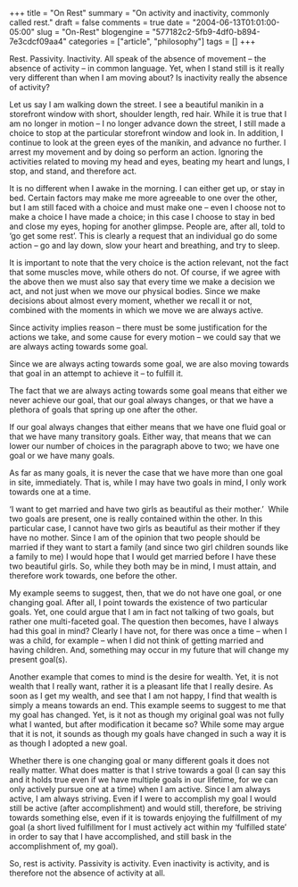 +++
title = "On Rest"
summary = "On activity and inactivity, commonly called rest."
draft = false
comments = true
date = "2004-06-13T01:01:00-05:00"
slug = "On-Rest"
blogengine = "577182c2-5fb9-4df0-b894-7e3cdcf09aa4"
categories = ["article", "philosophy"]
tags = []
+++

<p>
Rest. Passivity. Inactivity. All speak of the absence of movement &ndash; the absence of activity &ndash; in common language. Yet, when I stand still is it really very different than when I am moving about? Is inactivity really the absence of activity?
</p>
<p>
Let us say I am walking down the street. I see a beautiful manikin in a storefront window with short, shoulder length, red hair. While it is true that I am no longer in motion &ndash; I no longer advance down the street, I still made a choice to stop at the particular storefront window and look in. In addition, I continue to look at the green eyes of the manikin, and advance no further. I arrest my movement and by doing so perform an action. Ignoring the activities related to moving my head and eyes, beating my heart and lungs, I stop, and stand, and therefore act.
</p>
<p>
It is no different when I awake in the morning. I can either get up, or stay in bed. Certain factors may make me more agreeable to one over the other, but I am still faced with a choice and must make one &ndash; even I choose not to make a choice I have made a choice; in this case I choose to stay in bed and close my eyes, hoping for another glimpse. People are, after all, told to &lsquo;go get some rest&rsquo;. This is clearly a request that an individual go do some action &ndash; go and lay down, slow your heart and breathing, and try to sleep.
</p>
<p>
It is important to note that the very choice is the action relevant, not the fact that some muscles move, while others do not. Of course, if we agree with the above then we must also say that every time we make a decision we act, and not just when we move our physical bodies. Since we make decisions about almost every moment, whether we recall it or not, combined with the moments in which we move we are always active.
</p>
<p>
Since activity implies reason &ndash; there must be some justification for the actions we take, and some cause for every motion &ndash; we could say that we are always acting towards some goal.
</p>
<p>
Since we are always acting towards some goal, we are also moving towards that goal in an attempt to achieve it &ndash; to fulfill it.
</p>
<p>
The fact that we are always acting towards some goal means that either we never achieve our goal, that our goal always changes, or that we have a plethora of goals that spring up one after the other.
</p>
<p>
If our goal always changes that either means that we have one fluid goal or that we have many transitory goals. Either way, that means that we can lower our number of choices in the paragraph above to two; we have one goal or we have many goals.
</p>
<p>
As far as many goals, it is never the case that we have more than one goal in site, immediately. That is, while I may have two goals in mind, I only work towards one at a time.
</p>
<p>
&lsquo;I want to get married and have two girls as beautiful as their mother.&rsquo; &nbsp;While two goals are present, one is really contained within the other. In this particular case, I cannot have two girls as beautiful as their mother if they have no mother. Since I am of the opinion that two people should be married if they want to start a family (and since two girl children sounds like a family to me) I would hope that I would get married before I have these two beautiful girls. So, while they both may be in mind, I must attain, and therefore work towards, one before the other.
</p>
<p>
My example seems to suggest, then, that we do not have one goal, or one changing goal. After all, I point towards the existence of two particular goals. Yet, one could argue that I am in fact not talking of two goals, but rather one multi-faceted goal. The question then becomes, have I always had this goal in mind? Clearly I have not, for there was once a time &ndash; when I was a child, for example &ndash; when I did not think of getting married and having children. And, something may occur in my future that will change my present goal(s).
</p>
<p>
Another example that comes to mind is the desire for wealth. Yet, it is not wealth that I really want, rather it is a pleasant life that I really desire. As soon as I get my wealth, and see that I am not happy, I find that wealth is simply a means towards an end. This example seems to suggest to me that my goal has changed. Yet, is it not as though my original goal was not fully what I wanted, but after modification it became so? While some may argue that it is not, it sounds as though my goals have changed in such a way it is as though I adopted a new goal.
</p>
<p>
Whether there is one changing goal or many different goals it does not really matter. What does matter is that I strive towards a goal (I can say this and it holds true even if we have multiple goals in our lifetime, for we can only actively pursue one at a time) when I am active. Since I am always active, I am always striving. Even if I were to accomplish my goal I would still be active (after accomplishment) and would still, therefore, be striving towards something else, even if it is towards enjoying the fulfillment of my goal (a short lived fulfillment for I must actively act within my &lsquo;fulfilled state&rsquo; in order to say that I have accomplished, and still bask in the accomplishment of, my goal).
</p>
<p>
So, rest is activity. Passivity is activity. Even inactivity is activity, and is therefore not the absence of activity at all.
</p>

